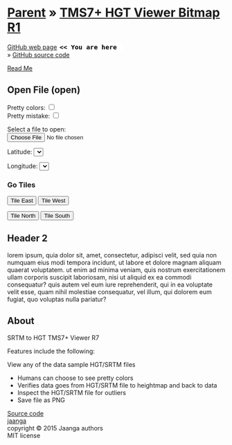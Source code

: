 [Parent]( ../index.html ) &raquo;
[TMS7+ HGT Viewer Bitmap R1]( index-left-side-hackette.html )
===

[GitHub web page]( http://va3c.github.io/viewer/va3c-hacker-cookbook/templates/left-side-hackette/index-left-side-hackette.html "view the files as apps." ) <input value="<< You are here" size=15 style="font:bold 11pt monospace;border-width:0;" >  
&raquo; [GitHub source code]( https://github.com/va3c/viewer/tree/gh-pages/va3c-hacker-cookbook/templates/left-side-hackette/ "View files with GitHub" ) <scan style=display:none ><< You are here</scan>  

[Read Me]( #../readme.md# )

## Open File (open)

<div id=msg ></div>

Pretty colors: <input id=inpPretty type=checkbox title="display a continuous range of colors" >  
Pretty mistake: <input id=inpPrettyMistake type=checkbox title="BGR instead of RGB" >

Select a file to open:  
<input type=file id=inpFile onchange=ifr.contentWindow.readFile(); />

Latitude: <select id=selLat onchange=ifr.contentWindow.selectFile(); ></select>  

Longitude: <select id=selLon onchange=ifr.contentWindow.selectFile(); ></select>

### Go Tiles

<button onclick=ifr.contentWindow.tileEast(); >Tile East</button>
<button onclick=ifr.contentWindow.tileWest(); >Tile West</button>  

<button onclick=ifr.contentWindow.tileNorth(); >Tile North</button>
<button onclick=ifr.contentWindow.tileSouth(); >Tile South</button>

## Header 2

lorem ipsum, quia dolor sit, amet, consectetur, adipisci velit, sed quia non numquam eius modi tempora incidunt, ut labore et dolore magnam aliquam quaerat voluptatem. ut enim ad minima veniam, quis nostrum exercitationem ullam corporis suscipit laboriosam, nisi ut aliquid ex ea commodi consequatur? quis autem vel eum iure reprehenderit, qui in ea voluptate velit esse, quam nihil molestiae consequatur, vel illum, qui dolorem eum fugiat, quo voluptas nulla pariatur?


## About

SRTM to HGT TMS7+ Viewer R7

Features include the following:</h4>

View any of the data sample HGT/SRTM files

* Humans can choose to see pretty colors
* Verifies data goes from HGT/SRTM file to heightmap and back to data
* Inspect the HGT/SRTM file for outliers
* Save file as PNG

<a href="https://github.com/jaanga/terrain-plus/tree/gh-pages/cookbook/hgt-viewer/" target="_blank">Source code</a>  
<a href="http://jaanga.github.io" target="_blank">jaanga</a>  
copyright &copy; 2015 Jaanga authors  
MIT license  